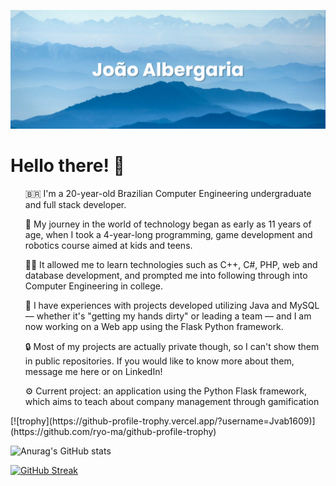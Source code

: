 [![MasterHead](banner(1).png)](https://github.com/Jvab1609)

<h1>Hello there! 👋</h1>
<ul>🇧🇷  I'm a 20-year-old Brazilian Computer Engineering undergraduate and full stack developer.<br></ul>
<ul>🌱 My journey in the world of technology began as early as 11 years of age, when I took a 4-year-long programming, game development and robotics course aimed at kids and teens.<br></ul>
<ul>👨‍💻 It allowed me to learn technologies such as C++, C#, PHP, web and database development, and prompted me into following through into Computer Engineering in college.</ul>
<ul>🧠 I have experiences with projects developed utilizing Java and MySQL — whether it's "getting my hands dirty" or leading a team — and I am now working on a Web app using the Flask Python framework.</ul>
<ul>🔒 Most of my projects are actually private though, so I can't show them in public repositories. If you would like to know more about them, message me here or on LinkedIn!</ul>
<ul>⚙️ Current project: an application using the Python Flask framework, which aims to teach about company management through gamification</ul>
[![trophy](https://github-profile-trophy.vercel.app/?username=Jvab1609)](https://github.com/ryo-ma/github-profile-trophy)

![Anurag's GitHub stats](https://github-readme-stats-jvab1609s-projects.vercel.app/api?username=Jvab1609&show_icons=true&theme=radical)

[![GitHub Streak](https://github-readme-streak-stats.herokuapp.com/?user=Jvab1609)](https://git.io/streak-stats)

<!-- [![Anurag's GitHub stats](https://github-readme-stats.vercel.app/api?username=Jvab1609)](https://github.com/anuraghazra/github-readme-stats) -->
<!--
**Jvab1609/Jvab1609** is a ✨ _special_ ✨ repository because its `README.md` (this file) appears on your GitHub profile.

Here are some ideas to get you started:

- 🔭 I’m currently working on ...
- 🌱 I’m currently learning ...
- 👯 I’m looking to collaborate on ...
- 🤔 I’m looking for help with ...
- 💬 Ask me about ...
- 📫 How to reach me: ...
- 😄 Pronouns: ...
- ⚡ Fun fact: ...
-->
